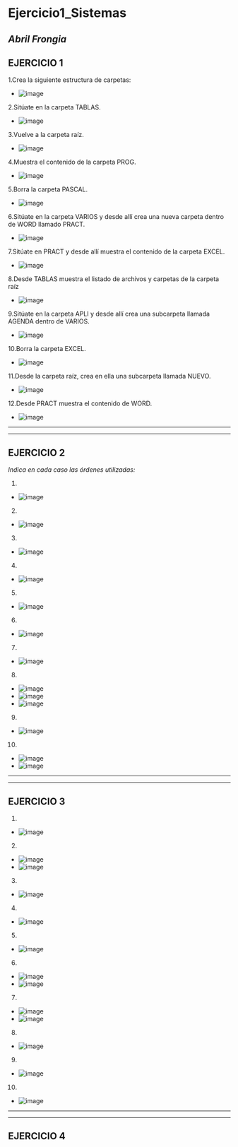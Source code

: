 # Ejercicio1_Sistemas #
*Abril Frongia*
---
## EJERCICIO 1 ##
1.Crea la siguiente estructura de carpetas:
- ![image](https://user-images.githubusercontent.com/72273897/159031942-8dd783b2-bc74-4209-8f5c-330dca58fefe.png)

2.Sitúate en la carpeta TABLAS.
- ![image](https://user-images.githubusercontent.com/72273897/159032379-a43a3a49-30ca-448d-8fd6-1b7d6f4871c8.png)

3.Vuelve a la carpeta raíz.
- ![image](https://user-images.githubusercontent.com/72273897/159032704-ea536c1b-eb22-43dc-81da-366f09431b8c.png)

4.Muestra el contenido de la carpeta PROG.
- ![image](https://user-images.githubusercontent.com/72273897/159033166-88bfd839-bd99-4594-8e3f-b0f6f6d3534a.png)

5.Borra la carpeta PASCAL.
- ![image](https://user-images.githubusercontent.com/72273897/159033573-496fcbe8-d744-419c-a108-31a175c7a6b2.png)

6.Sitúate en la carpeta VARIOS y desde allí crea una nueva carpeta dentro de WORD llamado PRACT.
- ![image](https://user-images.githubusercontent.com/72273897/159035620-aca86f44-01f5-44b0-b4f8-5aae2c36b372.png)

7.Sitúate en PRACT y desde allí muestra el contenido de la carpeta EXCEL.
- ![image](https://user-images.githubusercontent.com/72273897/159036009-b22950b0-e24f-458e-9619-032bf6d5f272.png)

8.Desde TABLAS muestra el listado de archivos y carpetas de la carpeta raíz
- ![image](https://user-images.githubusercontent.com/72273897/159037008-ba32ab9e-6589-4e1d-a7c2-d9e7d29c1b14.png)

9.Sitúate en la carpeta APLI y desde allí crea una subcarpeta llamada AGENDA dentro de VARIOS.
- ![image](https://user-images.githubusercontent.com/72273897/159037858-8b814727-50e4-4821-b3d8-9b62d4b0e651.png)

10.Borra la carpeta EXCEL.
- ![image](https://user-images.githubusercontent.com/72273897/159038380-88164c97-4a5e-4fa3-bd59-1b94b57c1aef.png)

11.Desde la carpeta raíz, crea en ella una subcarpeta llamada NUEVO.
- ![image](https://user-images.githubusercontent.com/72273897/159038536-3a8fdaa4-a05e-46cb-bf72-a5c3c9157f6e.png)

12.Desde PRACT muestra el contenido de WORD.
- ![image](https://user-images.githubusercontent.com/72273897/159039111-fa83a6b6-9029-4feb-ad23-ab7d08db4642.png)
---
---
## EJERCICIO 2 ##
*Indica en cada caso las órdenes utilizadas:*

1.
- ![image](https://user-images.githubusercontent.com/72273897/159045633-fcf6c8ba-cc78-4cc7-832a-0a8b65834797.png)

2.
- ![image](https://user-images.githubusercontent.com/72273897/159045975-456856ef-7519-496e-a3f3-a9e6cc875522.png)

3.
- ![image](https://user-images.githubusercontent.com/72273897/159046311-a129b2a7-1ca4-4192-9e8f-9475ef314ac7.png)

4.
- ![image](https://user-images.githubusercontent.com/72273897/159047688-6077bca6-5308-4eec-bf7d-07233d268b86.png)

5.
- ![image](https://user-images.githubusercontent.com/72273897/159048191-5528fae7-2631-4729-b37a-e7da019d9ad2.png)

6.
- ![image](https://user-images.githubusercontent.com/72273897/159049066-de177f9d-4e59-4674-8bda-5e6e15ca4623.png)

7.
- ![image](https://user-images.githubusercontent.com/72273897/159049482-4d6ca5e8-5f4f-4818-8621-989028ceb560.png)

8.
- ![image](https://user-images.githubusercontent.com/72273897/159242023-ba0bec0b-b8a7-470a-9d57-aabdfa391043.png)
- ![image](https://user-images.githubusercontent.com/72273897/159242109-08cc58ac-5dec-45f8-be43-fb3a6ebc7694.png)
- ![image](https://user-images.githubusercontent.com/72273897/159242446-4a9fe2de-ab02-4dec-b8f1-56c1695fb6a3.png)

9.
- ![image](https://user-images.githubusercontent.com/72273897/159242873-6384c4b1-458d-4347-8cc3-a92f558ab4b1.png)

10.
- ![image](https://user-images.githubusercontent.com/72273897/159242988-e5571e8e-b9a5-479e-84f3-1dca64988ebb.png)
- ![image](https://user-images.githubusercontent.com/72273897/159243082-dbb9514e-677e-41a8-afa1-31cceeee84b5.png)
---
---
## EJERCICIO 3 ##

1.
- ![image](https://user-images.githubusercontent.com/72273897/159246289-b6f2ca41-02a9-427c-a837-3a96bf1ed45a.png)

2.
- ![image](https://user-images.githubusercontent.com/72273897/159246174-5d8e3b92-1c7e-4c6f-b814-57fe8c061f72.png)
- ![image](https://user-images.githubusercontent.com/72273897/159246463-cb05c7c0-9463-4e80-97d7-32cd110a5b6e.png)

3.
- ![image](https://user-images.githubusercontent.com/72273897/159247895-9adb5a3a-ace6-4769-8f44-648c98715d9f.png)

4.
- ![image](https://user-images.githubusercontent.com/72273897/159255172-6c692f20-bd5d-4f4f-af93-063cffb17907.png)

5.
- ![image](https://user-images.githubusercontent.com/72273897/159258226-72bea6ca-ab13-41fc-bf83-6dc75f1b375c.png)

6.
- ![image](https://user-images.githubusercontent.com/72273897/159259165-12347a7d-8bf0-48d6-a0da-4e6e09ab4d23.png)
- ![image](https://user-images.githubusercontent.com/72273897/159259282-4cc733fb-cf8f-4a5b-86b7-e6fa52bce57d.png)

7.
- ![image](https://user-images.githubusercontent.com/72273897/159260098-b476fa64-dc05-4993-a25c-5f519e9bc5e7.png)
- ![image](https://user-images.githubusercontent.com/72273897/159260430-d3ddc667-6407-4b56-826e-34fc2e0b14e2.png)

8.
- ![image](https://user-images.githubusercontent.com/72273897/159261658-233cf275-9352-48cd-9ee7-a2a736fd5130.png)

9.
- ![image](https://user-images.githubusercontent.com/72273897/159262442-18a0a101-ce85-404b-893c-9c47049ceb4b.png)

10.
- ![image](https://user-images.githubusercontent.com/72273897/159262573-b2babbd7-1e50-4de3-915e-87eafbf0c6e1.png)
---
---
## EJERCICIO 4 ##
